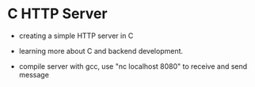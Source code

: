 # C HTTP Server

- creating a simple HTTP server in C
- learning more about C and backend development.

- compile server with gcc, use "nc localhost 8080" to receive and send message
